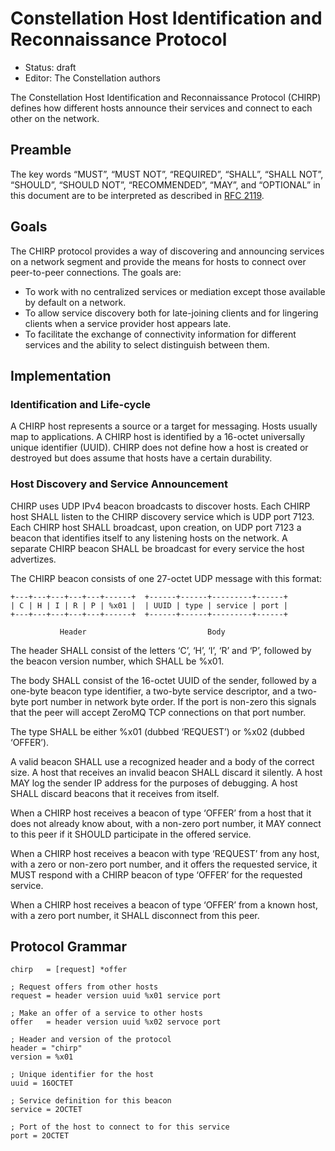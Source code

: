 # Constellation Host Identification and Reconnaissance Protocol

* Status: draft
* Editor: The Constellation authors

The Constellation Host Identification and Reconnaissance Protocol (CHIRP) defines how different hosts announce their services and connect to each other on the network.

## Preamble

The key words “MUST”, “MUST NOT”, “REQUIRED”, “SHALL”, “SHALL NOT”, “SHOULD”, “SHOULD NOT”, “RECOMMENDED”, “MAY”, and “OPTIONAL” in this document are to be interpreted as described in [RFC 2119](http://tools.ietf.org/html/rfc2119).

## Goals

The CHIRP protocol provides a way of discovering and announcing services on a network segment and provide the means for hosts to connect over peer-to-peer connections. The goals are:

* To work with no centralized services or mediation except those available by default on a network.
* To allow service discovery both for late-joining clients and for lingering clients when a service provider host appears late.
* To facilitate the exchange of connectivity information for different services and the ability to select distinguish between them.

## Implementation

### Identification and Life-cycle

A CHIRP host represents a source or a target for messaging. Hosts usually map to applications. A CHIRP host is identified by a 16-octet universally unique identifier (UUID). CHIRP does not define how a host is created or destroyed but does assume that hosts have a certain durability.

### Host Discovery and Service Announcement

CHIRP uses UDP IPv4 beacon broadcasts to discover hosts. Each CHIRP host SHALL listen to the CHIRP discovery service which is UDP port 7123. Each CHIRP host SHALL broadcast, upon creation, on UDP port 7123 a beacon that identifies itself to any listening hosts on the network. A separate CHIRP beacon SHALL be broadcast for every service the host advertizes.

The CHIRP beacon consists of one 27-octet UDP message with this format:

```
+---+---+---+---+---+------+  +------+------+---------+------+
| C | H | I | R | P | %x01 |  | UUID | type | service | port |
+---+---+---+---+---+------+  +------+------+---------+------+

           Header                           Body
```

The header SHALL consist of the letters ‘C’, ‘H’, ‘I’, ‘R’ and ‘P’, followed by the beacon version number, which SHALL be %x01.

The body SHALL consist of the 16-octet UUID of the sender, followed by a one-byte beacon type identifier, a two-byte service descriptor, and a two-byte port number in network byte order. If the port is non-zero this signals that the peer will accept ZeroMQ TCP connections on that port number.

The type SHALL be either %x01 (dubbed ‘REQUEST’) or %x02 (dubbed ‘OFFER’).

A valid beacon SHALL use a recognized header and a body of the correct size. A host that receives an invalid beacon SHALL discard it silently. A host MAY log the sender IP address for the purposes of debugging. A host SHALL discard beacons that it receives from itself.

When a CHIRP host receives a beacon of type ‘OFFER’ from a host that it does not already know about, with a non-zero port number, it MAY connect to this peer if it SHOULD participate in the offered service.

When a CHIRP host receives a beacon with type ‘REQUEST’ from any host, with a zero or non-zero port number, and it offers the requested service, it MUST respond with a CHIRP beacon of type ‘OFFER’ for the requested service.

When a CHIRP host receives a beacon of type ‘OFFER’ from a known host, with a zero port number, it SHALL disconnect from this peer.

## Protocol Grammar


```abnf
chirp   = [request] *offer

; Request offers from other hosts
request = header version uuid %x01 service port

; Make an offer of a service to other hosts
offer   = header version uuid %x02 servoce port

; Header and version of the protocol
header = "chirp"
version = %x01

; Unique identifier for the host
uuid = 16OCTET

; Service definition for this beacon
service = 2OCTET

; Port of the host to connect to for this service
port = 2OCTET
```
